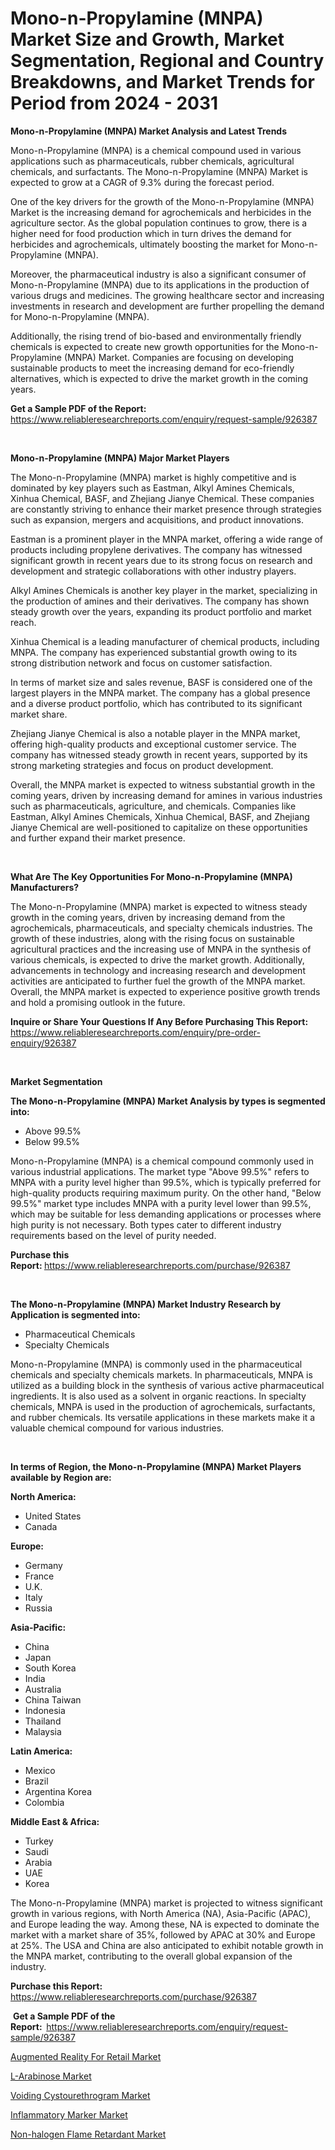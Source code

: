 <p><h1>Mono-n-Propylamine (MNPA) Market Size and Growth, Market Segmentation, Regional and Country Breakdowns, and Market Trends for Period from 2024 -  2031</h1></p><p><strong>Mono-n-Propylamine (MNPA) Market Analysis and Latest Trends</strong></p>
<p><p>Mono-n-Propylamine (MNPA) is a chemical compound used in various applications such as pharmaceuticals, rubber chemicals, agricultural chemicals, and surfactants. The Mono-n-Propylamine (MNPA) Market is expected to grow at a CAGR of 9.3% during the forecast period. </p><p>One of the key drivers for the growth of the Mono-n-Propylamine (MNPA) Market is the increasing demand for agrochemicals and herbicides in the agriculture sector. As the global population continues to grow, there is a higher need for food production which in turn drives the demand for herbicides and agrochemicals, ultimately boosting the market for Mono-n-Propylamine (MNPA).</p><p>Moreover, the pharmaceutical industry is also a significant consumer of Mono-n-Propylamine (MNPA) due to its applications in the production of various drugs and medicines. The growing healthcare sector and increasing investments in research and development are further propelling the demand for Mono-n-Propylamine (MNPA).</p><p>Additionally, the rising trend of bio-based and environmentally friendly chemicals is expected to create new growth opportunities for the Mono-n-Propylamine (MNPA) Market. Companies are focusing on developing sustainable products to meet the increasing demand for eco-friendly alternatives, which is expected to drive the market growth in the coming years.</p></p>
<p><strong>Get a Sample PDF of the Report:&nbsp;</strong> <a href="https://www.reliableresearchreports.com/enquiry/request-sample/926387">https://www.reliableresearchreports.com/enquiry/request-sample/926387</a></p>
<p>&nbsp;</p>
<p><strong>Mono-n-Propylamine (MNPA) Major Market Players</strong></p>
<p><p>The Mono-n-Propylamine (MNPA) market is highly competitive and is dominated by key players such as Eastman, Alkyl Amines Chemicals, Xinhua Chemical, BASF, and Zhejiang Jianye Chemical. These companies are constantly striving to enhance their market presence through strategies such as expansion, mergers and acquisitions, and product innovations.</p><p>Eastman is a prominent player in the MNPA market, offering a wide range of products including propylene derivatives. The company has witnessed significant growth in recent years due to its strong focus on research and development and strategic collaborations with other industry players.</p><p>Alkyl Amines Chemicals is another key player in the market, specializing in the production of amines and their derivatives. The company has shown steady growth over the years, expanding its product portfolio and market reach.</p><p>Xinhua Chemical is a leading manufacturer of chemical products, including MNPA. The company has experienced substantial growth owing to its strong distribution network and focus on customer satisfaction.</p><p>In terms of market size and sales revenue, BASF is considered one of the largest players in the MNPA market. The company has a global presence and a diverse product portfolio, which has contributed to its significant market share.</p><p>Zhejiang Jianye Chemical is also a notable player in the MNPA market, offering high-quality products and exceptional customer service. The company has witnessed steady growth in recent years, supported by its strong marketing strategies and focus on product development.</p><p>Overall, the MNPA market is expected to witness substantial growth in the coming years, driven by increasing demand for amines in various industries such as pharmaceuticals, agriculture, and chemicals. Companies like Eastman, Alkyl Amines Chemicals, Xinhua Chemical, BASF, and Zhejiang Jianye Chemical are well-positioned to capitalize on these opportunities and further expand their market presence.</p></p>
<p>&nbsp;</p>
<p><strong>What Are The Key Opportunities For Mono-n-Propylamine (MNPA) Manufacturers?</strong></p>
<p><p>The Mono-n-Propylamine (MNPA) market is expected to witness steady growth in the coming years, driven by increasing demand from the agrochemicals, pharmaceuticals, and specialty chemicals industries. The growth of these industries, along with the rising focus on sustainable agricultural practices and the increasing use of MNPA in the synthesis of various chemicals, is expected to drive the market growth. Additionally, advancements in technology and increasing research and development activities are anticipated to further fuel the growth of the MNPA market. Overall, the MNPA market is expected to experience positive growth trends and hold a promising outlook in the future.</p></p>
<p><strong>Inquire or Share Your Questions If Any Before Purchasing This Report:</strong> <a href="https://www.reliableresearchreports.com/enquiry/pre-order-enquiry/926387">https://www.reliableresearchreports.com/enquiry/pre-order-enquiry/926387</a></p>
<p>&nbsp;</p>
<p><strong>Market Segmentation</strong></p>
<p><strong>The Mono-n-Propylamine (MNPA) Market Analysis by types is segmented into:</strong></p>
<p><ul><li>Above 99.5%</li><li>Below 99.5%</li></ul></p>
<p><p>Mono-n-Propylamine (MNPA) is a chemical compound commonly used in various industrial applications. The market type "Above 99.5%" refers to MNPA with a purity level higher than 99.5%, which is typically preferred for high-quality products requiring maximum purity. On the other hand, "Below 99.5%" market type includes MNPA with a purity level lower than 99.5%, which may be suitable for less demanding applications or processes where high purity is not necessary. Both types cater to different industry requirements based on the level of purity needed.</p></p>
<p><strong>Purchase this Report:&nbsp;</strong><a href="https://www.reliableresearchreports.com/purchase/926387">https://www.reliableresearchreports.com/purchase/926387</a></p>
<p>&nbsp;</p>
<p><strong>The Mono-n-Propylamine (MNPA) Market Industry Research by Application is segmented into:</strong></p>
<p><ul><li>Pharmaceutical Chemicals</li><li>Specialty Chemicals</li></ul></p>
<p><p>Mono-n-Propylamine (MNPA) is commonly used in the pharmaceutical chemicals and specialty chemicals markets. In pharmaceuticals, MNPA is utilized as a building block in the synthesis of various active pharmaceutical ingredients. It is also used as a solvent in organic reactions. In specialty chemicals, MNPA is used in the production of agrochemicals, surfactants, and rubber chemicals. Its versatile applications in these markets make it a valuable chemical compound for various industries.</p></p>
<p>&nbsp;</p>
<p><strong>In terms of Region, the Mono-n-Propylamine (MNPA) Market Players available by Region are:</strong></p>
<p>
    <p> <strong> North America: </strong>
        <ul>
            <li>United States</li>
            <li>Canada</li>
        </ul>
        </p> 
    <p> <strong> Europe: </strong>
        <ul>
            <li>Germany</li>
            <li>France</li>
            <li>U.K.</li>
            <li>Italy</li>
            <li>Russia</li>
        </ul>
        </p> 
    <p> <strong> Asia-Pacific: </strong>
        <ul>
            <li>China</li>
            <li>Japan</li>
            <li>South Korea</li>
            <li>India</li>
            <li>Australia</li>
            <li>China Taiwan</li>
            <li>Indonesia</li>
            <li>Thailand</li>
            <li>Malaysia</li>
        </ul>
        </p> 
    <p> <strong> Latin America: </strong>
        <ul>
            <li>Mexico</li>
            <li>Brazil</li>
            <li>Argentina Korea</li>
            <li>Colombia</li>
        </ul>
        </p> 
    <p> <strong> Middle East & Africa: </strong>
        <ul>
            <li>Turkey</li>
            <li>Saudi</li>
            <li>Arabia</li>
            <li>UAE</li>
            <li>Korea</li>
        </ul>
    </p>
    </p>
<p><p>The Mono-n-Propylamine (MNPA) market is projected to witness significant growth in various regions, with North America (NA), Asia-Pacific (APAC), and Europe leading the way. Among these, NA is expected to dominate the market with a market share of 35%, followed by APAC at 30% and Europe at 25%. The USA and China are also anticipated to exhibit notable growth in the MNPA market, contributing to the overall global expansion of the industry.</p></p>
<p><strong>Purchase this Report: </strong><a href="https://www.reliableresearchreports.com/purchase/926387">https://www.reliableresearchreports.com/purchase/926387</a></p>
<p>&nbsp;<strong>Get a Sample PDF of the Report:&nbsp;&nbsp;</strong><a href="https://www.reliableresearchreports.com/enquiry/request-sample/926387">https://www.reliableresearchreports.com/enquiry/request-sample/926387</a></p>
<p><strong></strong></p>
<p><p><a href="https://medium.com/@joanobrien1990/augmented-reality-for-retail-market-research-report-its-history-and-forecast-2024-to-2031-04b3a9a8cb78">Augmented Reality For Retail Market</a></p><p><a href="https://github.com/Airanohannonzb68e5pb53oc1/Market-Research-Report-List-1/blob/main/l-arabinose-market.md">L-Arabinose Market</a></p><p><a href="https://medium.com/@joanobrien1990/decoding-voiding-cystourethrogram-market-metrics-market-share-trends-and-growth-patterns-042bf756bb0e">Voiding Cystourethrogram Market</a></p><p><a href="https://medium.com/@kathyfisher51/inflammatory-marker-market-size-market-outlook-and-market-forecast-2024-to-2031-5469fe770dad">Inflammatory Marker Market</a></p><p><a href="https://github.com/fiixsa/Market-Research-Report-List-1/blob/main/non-halogen-flame-retardant-market.md">Non-halogen Flame Retardant Market</a></p></p>